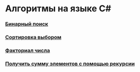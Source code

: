 # Алгоритмы на языке C#

### [Бинарный поиск](./BinarySearch)

### [Сортировка выбором](./SelectionSort)

### [Факториал числа](./NumberFactorial)

### [Получить сумму элементов с помощью рекурсии](SumByRecursion)
